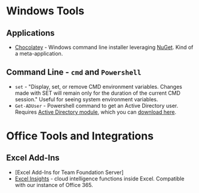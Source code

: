 # Windows Tools

## Applications
- [Chocolatey](https://chocolatey.org/) - Windows command line installer leveraging [NuGet](https://www.nuget.org/). Kind of a meta-application.

## Command Line - `cmd` and `Powershell`

- `set` - "Display, set, or remove CMD environment variables. Changes made with SET will remain only for the duration of the current CMD session." Useful for seeing system environment variables.
- `Get-ADUser` - Powershell command to get an Active Directory user. Requires [Active Directory module](https://docs.microsoft.com/en-us/powershell/module/addsadministration/?view=win10-ps), which you can [download here](https://www.microsoft.com/en-us/download/details.aspx?id=7887).


# Office Tools and Integrations
## Excel Add-Ins
- [Excel Add-Ins for Team Foundation Server]
- [Excel Insights](https://support.office.com/en-us/article/insights-in-excel-3223aab8-f543-4fda-85ed-76bb0295ffc4) - cloud intelligence functions inside Excel. Compatible with our instance of Office 365. 
